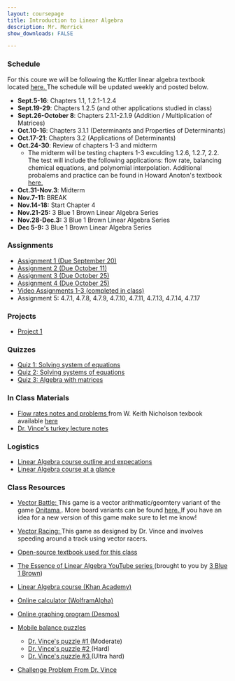 ```yaml
---
layout: coursepage
title: Introduction to Linear Algebra
description: Mr. Merrick 
show_downloads: FALSE

---
```

### Schedule
For this coure we will be following the Kuttler linear algebra textbook located <a href="https://lyryx.com/wp-content/uploads/2017/06/Kuttler-LinearAlgebra-AFirstCourse-2017A.pdf" > here. </a> The schedule will be updated weekly and posted below. 

* **Sept.5-16**: Chapters 1.1, 1.2.1-1.2.4
* **Sept.19-29**: Chapters 1.2.5 (and other applications studied in class) 
* **Sept.26-October 8**: Chapters  2.1.1-2.1.9 (Addition / Multiplication of Matrices) 
* **Oct.10-16**: Chapters  3.1.1 (Determinants and Properties of Determinants)  
* **Oct.17-21**: Chapters  3.2 (Applications of Determinants) 
* **Oct.24-30**: Review of chapters 1-3 and midterm 
  * The midterm will be testing chapters 1-3 exculding 1.2.6, 1.2.7, 2.2. The test will include the following applications: flow rate, balancing chemical equations, and polynomial interpolation. Additional probalems and practice can be found in Howard Anoton's textbook <a href="https://industri.fatek.unpatti.ac.id/wp-content/uploads/2019/03/037-Elementary-Linear-Algebra-Applications-Version-Howard-Anton-Chris-Rorres-Edisi-1-2013.pdf"> here.</a> 
* **Oct.31-Nov.3**: Midterm
* **Nov.7-11:** BREAK 
* **Nov.14-18:** Start Chapter 4
* **Nov.21-25:** 3 Blue 1 Brown Linear Algebra Series 
* **Nov.28-Dec.3:** 3 Blue 1 Brown Linear Algebra Series
* **Dec 5-9:** 3 Blue 1 Brown Linear Algebra Series 

### Assignments
* <a href="https://merrickmath.github.io/MerrickMath.github.io-LinearAlgebra/Activities/Assignments/Assignment1.pdf"> Assignment 1 (Due September 20) </a> 
* <a href="https://merrickmath.github.io/MerrickMath.github.io-LinearAlgebra/Activities/Assignments/Assignment2.pdf"> Assignment 2 (Due October 11) </a> 
* <a href="https://merrickmath.github.io/MerrickMath.github.io-LinearAlgebra/Activities/Assignments/Assignment3.pdf"> Assignment 3 (Due October 25) </a>
* <a href="https://merrickmath.github.io/MerrickMath.github.io-LinearAlgebra/Activities/Assignments/Assignment4.pdf"> Assignment 4 (Due October 25) </a>
* <a href="https://merrickmath.github.io/MerrickMath.github.io-LinearAlgebra/Activities/Assignments/VidAssignment1.pdf"> Video Assignments 1-3 (completed in class) </a>
* Assignment 5: 4.7.1, 4.7.8, 4.7.9, 4.7.10, 4.7.11, 4.7.13, 4.7.14, 4.7.17 


### Projects
* <a href="https://merrickmath.github.io/MerrickMath.github.io-LinearAlgebra/Activities/Assignments/Project1.pdf"> Project 1 </a>

<!---  
* <a href="https://merrickmath.github.io/MerrickMath.github.io-LinearAlgebra/Activities/Assignments/Project2.pdf"> Project 2 </a>  
---> 


### Quizzes 
* <a href="https://merrickmath.github.io/MerrickMath.github.io-LinearAlgebra/Activities/Quiz/Quiz1.pdf"> Quiz 1: Solving system of equations </a>
* <a href="https://merrickmath.github.io/MerrickMath.github.io-LinearAlgebra/Activities/Quiz/Quiz2.pdf"> Quiz 2: Solving systems of equations </a>
* <a href="https://merrickmath.github.io/MerrickMath.github.io-LinearAlgebra/Activities/Quiz/Quiz3.pdf"> Quiz 3: Algebra with matrices </a>

### In Class Materials
* <a href="https://merrickmath.github.io/MerrickMath.github.io-LinearAlgebra/Notes/FlowRates.pdf"> Flow rates notes and problems </a> from W. Keith Nicholson texbook available <a href="https://lyryx.com/wp-content/uploads/2018/01/Nicholson-OpenLAWA-2018A.pdf"> here </a> 
* <a href="https://merrickmath.github.io/MerrickMath.github.io-LinearAlgebra/Notes/Turkey.pdf"> Dr. Vince's turkey lecture notes </a>

### Logistics

* <a href="https://vchan2.github.io/LinearAlgebra/Linear_Algebra_2022-23_online.pdf"> Linear Algebra course outline and expecations </a>
* <a href="https://vchan2.github.io/LinearAlgebra/Linear_Algebra_Course_outline.pdf"> Linear Algebra course at a glance </a>


### Class Resources 
* <a href="https://merrickmath.github.io/MerrickMath.github.io-LinearAlgebra/Activities/Games/VectorWars.pdf">  Vector Battle: </a> This game is a vector arithmatic/geomtery variant of the game <a href="https://merrickmath.github.io/MerrickMath.github.io-LinearAlgebra/Activities/Games/OnitamaGame.pdf"> Onitama </a>. More board variants can be found <a href="https://merrickmath.github.io/MerrickMath.github.io-LinearAlgebra/Activities/Games/VectorBoardVariants.pdf"> here. </a> If you have an idea for a new version of this game make sure to let me know! 
* <a href="https://merrickmath.github.io/MerrickMath.github.io-LinearAlgebra/Activities/Games/VectorRacing.pdf">  Vector Racing: </a>  This game as designed by Dr. Vince and involves speeding around a track using vector racers.


* <a href="https://lyryx.com/wp-content/uploads/2017/06/Kuttler-LinearAlgebra-AFirstCourse-2017A.pdf"> Open-source textbook used for this class </a>
* <a href="https://www.youtube.com/playlist?list=PLZHQObOWTQDPD3MizzM2xVFitgF8hE_ab"> The Essence of Linear Algebra YouTube series </a> (brought to you by <a href="https://www.youtube.com/channel/UCYO_jab_esuFRV4b17AJtAw"> 3 Blue 1 Brown</a>)
* <a href="https://www.khanacademy.org/math/linear-algebra"> Linear Algebra course (Khan Academy) </a>
* <a href="https://www.wolframalpha.com/"> Online calculator (WolframAlpha) </a>
* <a href="https://www.desmos.com/"> Online graphing program (Desmos) </a>
* <a href="https://solveme.edc.org/mobiles/"> Mobile balance puzzles </a>
   * <a href="https://solveme.edc.org/mobiles/?mobiles=200662"> Dr. Vince's puzzle #1 </a> (Moderate)
   * <a href="https://solveme.edc.org/mobiles/?mobiles=201443"> Dr. Vince's puzzle #2 </a> (Hard)
   * <a href="https://solveme.edc.org/mobiles/?mobiles=201442"> Dr. Vince's puzzle #3 </a> (Ultra hard)
* <a href="https://vchan2.github.io/LinearAlgebra/Unit1_01_Number_of_Solutions_to_sys_of_lin_eqns.pdf"> Challenge Problem From Dr. Vince </a>






  




